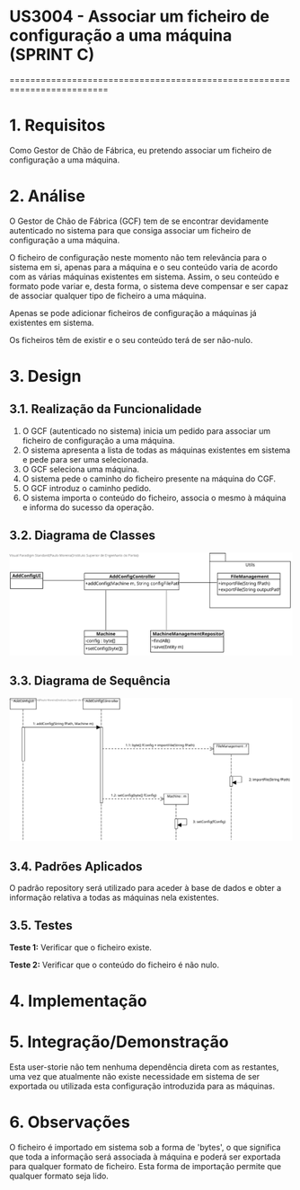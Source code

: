 # US3004 - Associar um ficheiro de configuração a uma máquina (SPRINT C)
=========================================================================

# 1. Requisitos

Como Gestor de Chão de Fábrica, eu pretendo associar um ficheiro de configuração a uma máquina.

# 2. Análise

O Gestor de Chão de Fábrica (GCF) tem de se encontrar devidamente autenticado no sistema para que consiga associar um ficheiro de configuração a uma máquina.

O ficheiro de configuração neste momento não tem relevância para o sistema em si, apenas para a máquina e o seu conteúdo varia de acordo com as várias máquinas existentes em sistema. Assim, o seu conteúdo e formato pode variar e, desta forma, o sistema deve compensar e ser capaz de associar qualquer tipo de ficheiro a uma máquina.

Apenas se pode adicionar ficheiros de configuração a máquinas já existentes em sistema.

Os ficheiros têm de existir e o seu conteúdo terá de ser não-nulo.

# 3. Design

## 3.1. Realização da Funcionalidade

1. O GCF (autenticado no sistema) inicia um pedido para associar um ficheiro de configuração a uma máquina.
2. O sistema apresenta a lista de todas as máquinas existentes em sistema e pede para ser uma selecionada.
3. O GCF seleciona uma máquina.
4. O sistema pede o caminho do ficheiro presente na máquina do CGF.
5. O GCF introduz o caminho pedido.
6. O sistema importa o conteúdo do ficheiro, associa o mesmo à máquina e informa do sucesso da operação.

## 3.2. Diagrama de Classes

![CD](CD.svg)

## 3.3. Diagrama de Sequência

![SD](SD.svg)

## 3.4. Padrões Aplicados

O padrão repository será utilizado para aceder à base de dados e obter a informação relativa a todas as máquinas nela existentes.

## 3.5. Testes

**Teste 1:** Verificar que o ficheiro existe.

**Teste 2:** Verificar que o conteúdo do ficheiro é não nulo.

# 4. Implementação


# 5. Integração/Demonstração

Esta user-storie não tem nenhuma dependência direta com as restantes, uma vez que atualmente não existe necessidade em sistema de ser exportada ou utilizada esta configuração introduzida para as máquinas.

# 6. Observações

O ficheiro é importado em sistema sob a forma de 'bytes', o que significa que toda a informação será associada à máquina e poderá ser exportada para qualquer formato de ficheiro. Esta forma de importação permite que qualquer formato seja lido.